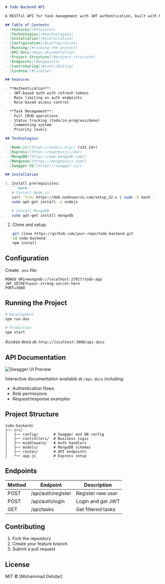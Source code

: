 
```markdown
# Todo Backend API

A RESTful API for task management with JWT authentication, built with Node.js, Express, MongoDB, and documented with Swagger.

## Table of Contents
- [Features](#features)
- [Technologies](#technologies)
- [Installation](#installation)
- [Configuration](#configuration)
- [Running](#running-the-project)
- [API Docs](#api-documentation)
- [Project Structure](#project-structure)
- [Endpoints](#endpoints)
- [Contributing](#contributing)
- [License](#license)

## Features

- **Authentication**:
  - JWT-based auth with refresh tokens
  - Rate limiting on auth endpoints
  - Role-based access control

- **Task Management**:
  - Full CRUD operations
  - Status tracking (todo/in-progress/done)
  - Commenting system
  - Priority levels

## Technologies

- [Node.js](https://nodejs.org/) (v22.14+)
- [Express](https://expressjs.com/)
- [MongoDB](https://www.mongodb.com/)
- [Mongoose](https://mongoosejs.com/)
- [Swagger UI](https://swagger.io/)

## Installation

1. Install prerequisites:
   ```bash
   # Install Node.js
   curl -fsSL https://deb.nodesource.com/setup_22.x | sudo -E bash -
   sudo apt-get install -y nodejs

   # Install MongoDB
   sudo apt-get install mongodb
   ```

2. Clone and setup:
   ```bash
   git clone https://github.com/your-repo/todo-backend.git
   cd todo-backend
   npm install
   ```

## Configuration

Create `.env` file:
```env
MONGO_URI=mongodb://localhost:27017/todo-app
JWT_SECRET=your-strong-secret-here
PORT=3000
```

## Running the Project

```bash
# Development
npm run dev

# Production
npm start
```

Access docs at: `http://localhost:3000/api-docs`

## API Documentation

![Swagger UI Preview](./swagger-preview.png)

Interactive documentation available at `/api-docs` including:
- Authentication flows
- Role permissions
- Request/response examples

## Project Structure

```
todo-backend/
├── src/
│   ├── config/       # Swagger and DB config
│   ├── controllers/  # Business logic
│   ├── middleware/   # Auth handlers
│   ├── models/       # MongoDB schemas
│   ├── routes/       # API endpoints
│   └── app.js        # Express setup
```

## Endpoints

| Method | Endpoint           | Description                     |
|--------|--------------------|---------------------------------|
| POST   | /api/auth/register | Register new user               |
| POST   | /api/auth/login    | Login and get JWT               |
| GET    | /api/tasks         | Get filtered tasks              |

## Contributing

1. Fork the repository
2. Create your feature branch
3. Submit a pull request

## License

MIT © [Mohammad Dehdar]
```
